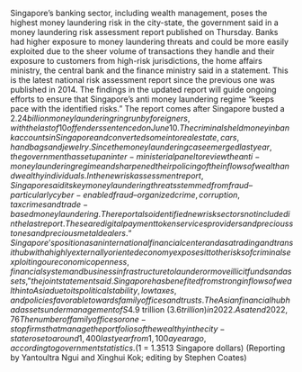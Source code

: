 Singapore’s banking sector, including wealth management, poses the highest money laundering risk in the city-state, the government said in a money laundering risk assessment report published on Thursday.
Banks had higher exposure to money laundering threats and could be more easily exploited due to the sheer volume of transactions they handle and their exposure to customers from high-risk jurisdictions, the home affairs ministry, the central bank and the finance ministry said in a statement.
This is the latest national risk assessment report since the previous one was published in 2014. The findings in the updated report will guide ongoing efforts to ensure that Singapore’s anti money laundering regime “keeps pace with the identified risks.”
The report comes after Singapore busted a $2.24 billion money laundering ring run by foreigners, with the last of 10 offenders sentenced on June 10.
The criminals held money in bank accounts in Singapore and converted some into real estate, cars, handbags and jewelry.
Since the money laundering case emerged last year, the government has set up an inter-ministerial panel to review the anti-money laundering regime and sharpened their policing of the inflows of wealth and wealthy individuals.
In the new risk assessment report, Singapore said its key money laundering threats stemmed from fraud – particularly cyber-enabled fraud – organized crime, corruption, tax crimes and trade-based money laundering.
The report also identified new risk sectors not included in the last report. These are digital payment token services providers and precious stones and precious metal dealers.
“Singapore’s position as an international financial center and as a trading and transit hub with a highly externally oriented economy exposes it to the risks of criminals exploiting our economic openness, financial system and business infrastructure to launder or move illicit funds and assets,” the joint statement said.
Singapore has benefited from strong inflows of wealth into Asia due to its political stability, low taxes, and policies favorable towards family offices and trusts.
The Asian financial hub had assets under management of S$4.9 trillion ($3.6 trillion) in 2022. As at end 2022, 76% of Singapore’s assets under management originated from outside Singapore.
The number of family offices or one-stop firms that manage the portfolios of the wealthy in the city-state rose to around 1,400 last year from 1,100 a year ago, according to government statistics.
($1 = 1.3513 Singapore dollars)
(Reporting by Yantoultra Ngui and Xinghui Kok; editing by Stephen Coates)